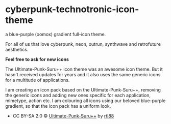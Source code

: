 # cyberpunk-technotronic-icon-theme
a blue-purple (oomox) gradient full-icon theme.

For all of us that love cyberpunk, neon, outrun, synthwave and retrofuture aesthetics.

**Feel free to ask for new icons**

The Ultimate-Punk-Suru++ icon theme was an awesome icon theme. But it hasn't received updates for years and it also uses the same generic icons for a multitude of applications.

I am creating an icon pack based on the Ultimate-Punk-Suru++, removing the generic icons and adding new ones specific for each application, mimetype, action etc. I am colouring all icons using our beloved blue-purple gradient, so that the icon pack has a uniform look.

* CC BY-SA 2.0 © [Ultimate-Punk-Suru++](https://www.opendesktop.org/p/1333537/) by [rtl88](https://www.opendesktop.org/u/rtl88)
